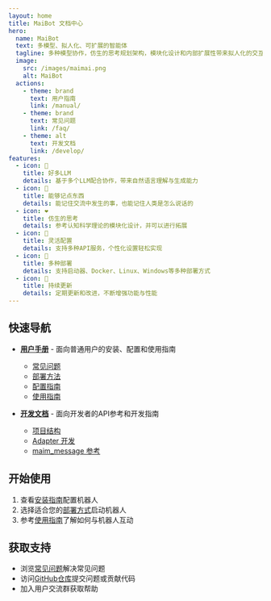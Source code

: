 ```yaml
---
layout: home
title: MaiBot 文档中心
hero:
  name: MaiBot
  text: 多模型、拟人化、可扩展的智能体
  tagline: 多种模型协作，仿生的思考规划架构，模块化设计和内部扩展性带来拟人化的交互体验
  image:
    src: /images/maimai.png
    alt: MaiBot
  actions:
    - theme: brand
      text: 用户指南
      link: /manual/
    - theme: brand
      text: 常见问题
      link: /faq/
    - theme: alt
      text: 开发文档
      link: /develop/
features:
  - icon: 🧠
    title: 好多LLM
    details: 基于多个LLM配合协作，带来自然语言理解与生成能力
  - icon: 💾
    title: 能够记点东西
    details: 能记住交流中发生的事，也能记住人类是怎么说话的
  - icon: ❤️
    title: 仿生的思考
    details: 参考认知科学理论的模块化设计，并可以进行拓展
  - icon: 🔧
    title: 灵活配置
    details: 支持多种API服务，个性化设置轻松实现
  - icon: 🚢
    title: 多种部署
    details: 支持启动器、Docker、Linux、Windows等多种部署方式
  - icon: 🔄
    title: 持续更新
    details: 定期更新和改进，不断增强功能与性能
---
```


## 快速导航

- **[用户手册](/manual/)** - 面向普通用户的安装、配置和使用指南
  - [常见问题](/faq/)
  - [部署方法](/manual/deployment/)
  - [配置指南](/manual/configuration/)
  - [使用指南](/manual/usage/)
  
- **[开发文档](/develop/)** - 面向开发者的API参考和开发指南
  - [项目结构](/develop/structure/)
  - [Adapter 开发](/develop/plugin_develop/)
  - [maim_message 参考](/develop/maim_message/)

## 开始使用

1. 查看[安装指南](/manual/configuration/configuration_standard)配置机器人
2. 选择适合您的[部署方式](/manual/deployment/)启动机器人
3. 参考[使用指南](/manual/usage/)了解如何与机器人互动

## 获取支持

- 浏览[常见问题](/faq/)解决常见问题
- 访问[GitHub仓库](https://github.com/MaiM-with-u/MaiBot)提交问题或贡献代码
- 加入用户交流群获取帮助
